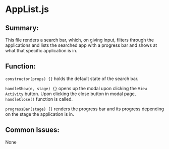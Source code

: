 # AppList.js

## Summary:
This file renders a search bar, which, on giving input, filters through the applications and lists the searched app with a progress bar and shows at what that specific application is in.

## Function:
`constructor(props) {}` holds the default state of the search bar.

`handleShow(e, stage) {}` opens up the modal upon clicking the `View Activity` button.
Upon clicking the close button in modal page, `handleClose()` function is called.

`progressBar(stage) {}` renders the progress bar and its progress depending on the stage the application is in.

## Common Issues:
None
